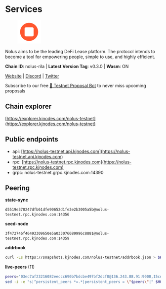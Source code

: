 # Services

<figure><img src="https://raw.githubusercontent.com/kj89/cosmos-images/main/logos/nolus.png" alt=""><figcaption></figcaption></figure>

Nolus aims to be the leading DeFi Lease platform. The protocol  intends to become a tool for empowering people, simple to use, and highly efficient.

**Chain ID**: nolus-rila | **Latest Version Tag**: v0.3.0 | **Wasm**: ON

[Website](https://www.nolus.io) | [Discord](https://discord.gg/nolus-protocol) | [Twitter](https://twitter.com/NolusProtocol)



Subscribe to our free [🤖 Testnet Proposal Bot](https://t.me/kjnodes_testnet_proposal_bot) to never miss upcoming proposals


## Chain explorer
[https://explorer.kjnodes.com/nolus-testnet](https://explorer.kjnodes.com/nolus-testnet)

## Public endpoints

* api: [https://nolus-testnet.api.kjnodes.com](https://nolus-testnet.api.kjnodes.com)
* rpc: [https://nolus-testnet.rpc.kjnodes.com](https://nolus-testnet.rpc.kjnodes.com)
* grpc: nolus-testnet.grpc.kjnodes.com:14390

## Peering

**state-sync**

```text
d5519e378247dfb61dfe90652d1fe3e2b3005a5b@nolus-testnet.rpc.kjnodes.com:14356
```

**seed-node**

```text
3f472746f46493309650e5a033076689996c8881@nolus-testnet.rpc.kjnodes.com:14359
```

**addrbook**
```bash
curl -Ls https://snapshots.kjnodes.com/nolus-testnet/addrbook.json > $HOME/.nolus/config/addrbook.json
```

**live-peers** (11)
```bash
peers="03ec7af23216082eeccc690b7bdcbe497bf2dcf8@136.243.88.91:9000,15cd61c8528611d1192ee06578cd6f5054645a0e@46.101.115.206:55666,e6b3d520d342782129689d5f9aee6c8f12933a61@51.89.7.235:26649,48283100d4cf8068dc16ef1b10aacf092303ec2f@65.109.85.170:47656,646d17dc6126bfe79eaeb2b95964323f198c9d3c@65.109.53.60:28656,56f14005119e17ffb4ef3091886e6f7efd375bfd@34.241.107.0:26656,ce6a67a084a25c189ed92522f1a0f6c44ec7cc3a@116.202.227.117:43656,5ded92727197e59aa382180628710744910d932b@174.138.23.52:20756,17cc34fc4a5c91e67bc7e11b9c15cad10dd11336@138.201.221.94:26656,7f5ce546e0ffec994995198e0a1b87caff61ae6d@178.18.253.102:26656,d5519e378247dfb61dfe90652d1fe3e2b3005a5b@65.109.68.190:14356"
sed -i -e "s|^persistent_peers *=.*|persistent_peers = \"$peers\"|" $HOME/.nolus/config/config.toml
```
